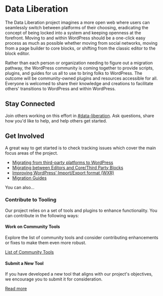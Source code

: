 # Data Liberation

The Data Liberation project imagines a more open web where users can seamlessly switch between platforms of their choosing, eradicating the concept of being locked into a system and keeping openness at the forefront. Moving to and within WordPress should be a one-click easy process as much as possible whether moving from social networks, moving from a page builder to core blocks, or shifting from the classic editor to the block editor. 

Rather than each person or organization needing to figure out a migration pathway, the WordPress community is coming together to provide scripts, plugins, and guides for us all to use to bring folks to WordPress. The outcome will be community-owned plugins and resources accessible for all. Everyone is welcomed to share their knowledge and creations to facilitate others' transitions to WordPress and within WordPress. 

## Stay Connected

Join others working on this effort in [#data-liberation](https://wordpress.slack.com/archives/C069AKUBPHB). Ask questions, share how you'd like to help, and help others get started.

## Get Involved

A great way to get started is to check tracking issues which cover the main focus areas of the project. 

* [Migrating from third-party platforms to WordPress](https://github.com/WordPress/data-liberation/issues/60)
* [Migrating between Editors and Core/Third Party Blocks](https://github.com/WordPress/data-liberation/issues/59)
* [Improving WordPress’ Import/Export format (WXR)](https://github.com/WordPress/data-liberation/issues/58)
* [Migration Guides](https://github.com/WordPress/data-liberation/issues/2)

You can also...

### Contribute to Tooling

Our project relies on a set of tools and plugins to enhance functionality. You can contribute in the following ways:

#### Work on Community Tools

Explore the list of community tools and consider contributing enhancements or fixes to make them even more robust.

[List of Community Tools](https://github.com/WordPress/move-to-wp/tree/trunk/tools)

#### Submit a New Tool

If you have developed a new tool that aligns with our project's objectives, we encourage you to submit it for consideration.

[Read more](https://github.com/WordPress/data-liberation/tree/trunk/submit-code)

